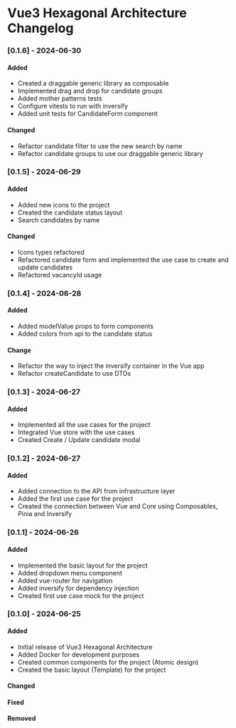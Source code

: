 # Vue3 Hexagonal Architecture Changelog

### [0.1.6] - 2024-06-30

#### Added

- Created a draggable generic library as composable
- Implemented drag and drop for candidate groups
- Added mother patterns tests
- Configure vitests to run with inversify
- Added unit tests for CandidateForm component

#### Changed

- Refactor candidate filter to use the new search by name
- Refactor candidate groups to use our draggable generic library

### [0.1.5] - 2024-06-29

#### Added

- Added new icons to the project
- Created the candidate status layout
- Search candidates by name

#### Changed

- Icons types refactored
- Refactored candidate form and implemented the use case to create and update candidates
- Refactored vacancyId usage

### [0.1.4] - 2024-06-28

#### Added

- Added modelValue props to form components
- Added colors from api to the candidate status

#### Change

- Refactor the way to inject the inversify container in the Vue app
- Refactor createCandidate to use DTOs

### [0.1.3] - 2024-06-27

#### Added

- Implemented all the use cases for the project
- Integrated Vue store with the use cases
- Created Create / Update candidate modal

### [0.1.2] - 2024-06-27

#### Added

- Added connection to the API from infrastructure layer
- Added the first use case for the project
- Created the connection between Vue and Core using Composables, Pinia and Inversify

### [0.1.1] - 2024-06-26

#### Added

- Implemented the basic layout for the project
- Added dropdown menu component
- Added vue-router for navigation
- Added inversify for dependency injection
- Created first use case mock for the project

### [0.1.0] - 2024-06-25

#### Added

- Initial release of Vue3 Hexagonal Architecture
- Added Docker for development purposes
- Created common components for the project (Atomic design)
- Created the basic layout (Template) for the project

#### Changed

#### Fixed

#### Removed
